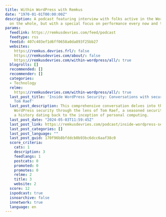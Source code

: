 ```yaml
---
title: Within WordPress with Remkus
date: "1970-01-01T00:00:00Z"
description: A podcast featuring interview with folks active in the WordPress Community
  on the whole, but with a special focus on performance every now and then.
params:
  feedlink: https://remkusdevries.com/feed/podcast
  feedtype: rss
  feedid: 407c403ef1d6ff0658a0da893f25bb27
  websites:
    https://remkus.devries.frl/: false
    https://remkusdevries.com/about/: false
    https://remkusdevries.com/within-wordpress/all/: true
  blogrolls: []
  recommended: []
  recommender: []
  categories:
  - Technology
  relme:
    https://remkusdevries.com/within-wordpress/all/: true
  last_post_title: 'Inside WordPress Security: Conversations with security veteran
    Tom Raef'
  last_post_description: This comprehensive conversation delves into the world of
    WordPress security through the lens of Tom Raef, a seasoned security expert with
    a history dating back to the inception of personal computing.
  last_post_date: "2024-05-03T11:59:45Z"
  last_post_link: https://remkusdevries.com/podcast/inside-wordpress-security-conversations-with-security-veteran-tom-raef/
  last_post_categories: []
  last_post_language: ""
  last_post_guid: 170f96b8bfddcb0b93bc6dcc6aaf38c0
  score_criteria:
    cats: 1
    description: 3
    feedlangs: 1
    postcats: 0
    promoted: 0
    promotes: 0
    relme: 2
    title: 3
    website: 2
  score: 12
  ispodcast: true
  isnoarchive: false
  innetwork: true
  language: en
---
```

